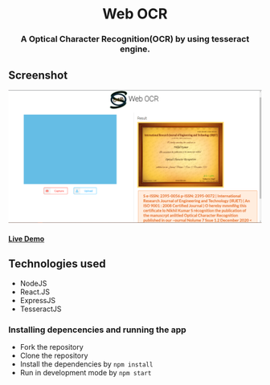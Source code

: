 <h1 align="center" >Web OCR</h1>
<h3 align="center"> A Optical Character Recognition(OCR) by using tesseract engine.</h3>

## Screenshot
![](https://raw.githubusercontent.com/GreaZeY/Web-OCR/main/SS/demo.PNG)
#### [Live Demo](https://greazey-webocr.netlify.app/)

## Technologies used
* NodeJS
* React.JS
* ExpressJS
* TesseractJS

### Installing depencencies and running the app
* Fork the repository
* Clone the repository
* Install the dependencies by `npm install`
* Run in development mode by `npm start`


